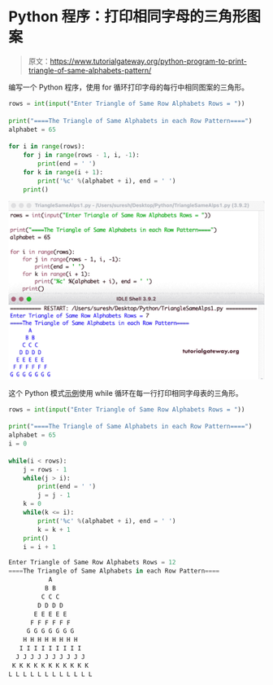 # Python 程序：打印相同字母的三角形图案

> 原文：<https://www.tutorialgateway.org/python-program-to-print-triangle-of-same-alphabets-pattern/>

编写一个 Python 程序，使用 for 循环打印字母的每行中相同图案的三角形。

```py
rows = int(input("Enter Triangle of Same Row Alphabets Rows = "))

print("====The Triangle of Same Alphabets in each Row Pattern====")
alphabet = 65

for i in range(rows):
    for j in range(rows - 1, i, -1):
        print(end = ' ')
    for k in range(i + 1):
        print('%c' %(alphabet + i), end = ' ')
    print()
```

![Python Program to Print Triangle of Same Alphabets Pattern](img/8f148bbff47cefaeafd8f49002f07611.png)

这个 Python 模式[示例](https://www.tutorialgateway.org/python-programming-examples/)使用 while 循环在每一行打印相同字母表的三角形。

```py
rows = int(input("Enter Triangle of Same Row Alphabets Rows = "))

print("====The Triangle of Same Alphabets in each Row Pattern====")
alphabet = 65
i = 0

while(i < rows):
    j = rows - 1
    while(j > i):
        print(end = ' ')
        j = j - 1
    k = 0
    while(k <= i):
        print('%c' %(alphabet + i), end = ' ')
        k = k + 1
    print()
    i = i + 1
```

```py
Enter Triangle of Same Row Alphabets Rows = 12
====The Triangle of Same Alphabets in each Row Pattern====
           A 
          B B 
         C C C 
        D D D D 
       E E E E E 
      F F F F F F 
     G G G G G G G 
    H H H H H H H H 
   I I I I I I I I I 
  J J J J J J J J J J 
 K K K K K K K K K K K 
L L L L L L L L L L L L 
```